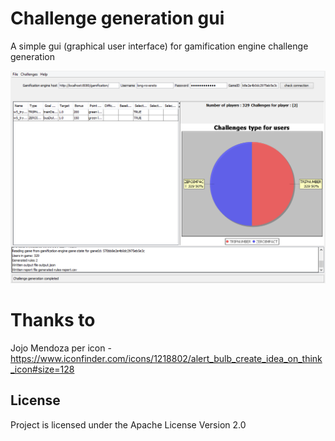 # Challenge generation gui

A simple gui (graphical user interface) for gamification engine challenge generation


![Challenge generation gui and similation](img/img01.png)



# Thanks to

Jojo Mendoza per icon - https://www.iconfinder.com/icons/1218802/alert_bulb_create_idea_on_think_icon#size=128

## License

Project is licensed under the Apache License Version 2.0